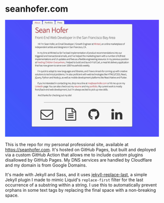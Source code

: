 # seanhofer.com

![seanhofer.com](/assets/images/mysite.jpg)

This is the repo for my personal professional site, available at https://seanhofer.com. It's hosted on GitHub Pages, but built and deployed via a custom GitHub Action that allows me to include custom plugins disallowed by GitHub Pages. My DNS services are handled by Cloudflare and my domain is from Google Domains.

It's made with Jekyll and Sass, and it uses [jekyll-replace-last](https://github.com/hofers/jekyll-replace-last), a simple Jekyll plugin I made to mimic Liquid's `replace-first` filter for the last occurrence of a substring within a string. I use this to automatically prevent orphans in some text tags by replacing the final space with a non-breaking space.